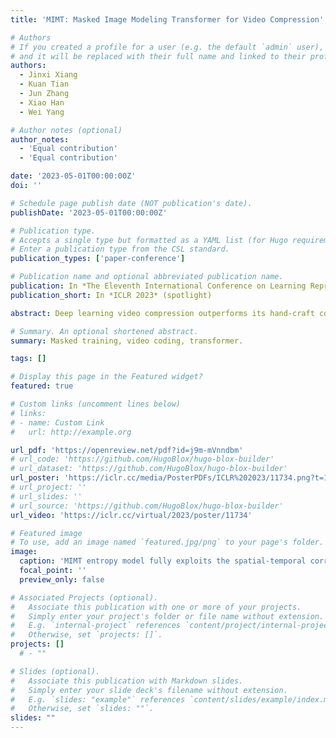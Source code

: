 ```yaml
---
title: 'MIMT: Masked Image Modeling Transformer for Video Compression'

# Authors
# If you created a profile for a user (e.g. the default `admin` user), write the username (folder name) here
# and it will be replaced with their full name and linked to their profile.
authors:
  - Jinxi Xiang
  - Kuan Tian
  - Jun Zhang
  - Xiao Han
  - Wei Yang

# Author notes (optional)
author_notes:
  - 'Equal contribution'
  - 'Equal contribution'

date: '2023-05-01T00:00:00Z'
doi: ''

# Schedule page publish date (NOT publication's date).
publishDate: '2023-05-01T00:00:00Z'

# Publication type.
# Accepts a single type but formatted as a YAML list (for Hugo requirements).
# Enter a publication type from the CSL standard.
publication_types: ['paper-conference']

# Publication name and optional abbreviated publication name.
publication: In *The Eleventh International Conference on Learning Representations* (spotlight)
publication_short: In *ICLR 2023* (spotlight)

abstract: Deep learning video compression outperforms its hand-craft counterparts with enhanced flexibility and capacity. One key component of the learned video codec is the autoregressive entropy model conditioned on spatial and temporal priors. Operating autoregressive on raster scanning order naively treats the context as unidirectional. This is neither efficient nor optimal considering that conditional information probably locates at the end of the sequence. We thus introduce an entropy model based on a masked image modeling transformer (MIMT) to learn the spatial-temporal dependencies. Video frames are first encoded into sequences of tokens and then processed with the transformer encoder as priors.  The transformer decoder learns the probability mass functions (PMFs) \emph{conditioned} on the priors and masked inputs, and then it is capable of selecting optimal decoding orders without a fixed direction.  During training, MIMT aims to predict the PMFs of randomly masked tokens by attending to tokens in all directions. This allows MIMT to capture the temporal dependencies from encoded priors and the spatial dependencies from the unmasked tokens, i.e., decoded tokens. At inference time, the model begins with generating  PMFs of all masked tokens in parallel and then decodes the frame iteratively from the previously-selected decoded tokens (i.e., with high confidence). In addition, we improve the overall performance with more techniques, e.g., manifold conditional priors accumulating a long range of information,  shifted window attention to reduce complexity. Extensive experiments demonstrate the proposed MIMT framework equipped with the new transformer entropy model achieves state-of-the-art performance on HEVC, UVG, and MCL-JCV datasets, generally outperforming the VVC in terms of PSNR and SSIM. 

# Summary. An optional shortened abstract.
summary: Masked training, video coding, transformer.

tags: []

# Display this page in the Featured widget?
featured: true

# Custom links (uncomment lines below)
# links:
# - name: Custom Link
#   url: http://example.org

url_pdf: 'https://openreview.net/pdf?id=j9m-mVnndbm'
# url_code: 'https://github.com/HugoBlox/hugo-blox-builder'
# url_dataset: 'https://github.com/HugoBlox/hugo-blox-builder'
url_poster: 'https://iclr.cc/media/PosterPDFs/ICLR%202023/11734.png?t=1681043890.3813071'
# url_project: ''
# url_slides: ''
# url_source: 'https://github.com/HugoBlox/hugo-blox-builder'
url_video: 'https://iclr.cc/virtual/2023/poster/11734'

# Featured image
# To use, add an image named `featured.jpg/png` to your page's folder.
image:
  caption: 'MIMT entropy model fully exploits the spatial-temporal correlation among video frames.'
  focal_point: ''
  preview_only: false

# Associated Projects (optional).
#   Associate this publication with one or more of your projects.
#   Simply enter your project's folder or file name without extension.
#   E.g. `internal-project` references `content/project/internal-project/index.md`.
#   Otherwise, set `projects: []`.
projects: [] 
  # - ""

# Slides (optional).
#   Associate this publication with Markdown slides.
#   Simply enter your slide deck's filename without extension.
#   E.g. `slides: "example"` references `content/slides/example/index.md`.
#   Otherwise, set `slides: ""`.
slides: ""
---
```


<!-- {{% callout note %}}
Click the _Cite_ button above to demo the feature to enable visitors to import publication metadata into their reference management software.
{{% /callout %}}

{{% callout note %}}
Create your slides in Markdown - click the _Slides_ button to check out the example.
{{% /callout %}}

Add the publication's **full text** or **supplementary notes** here. You can use rich formatting such as including [code, math, and images](https://docs.hugoblox.com/content/writing-markdown-latex/). -->

